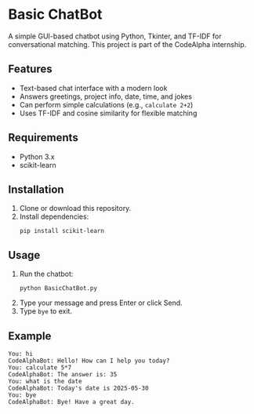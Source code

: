 # Basic ChatBot

A simple GUI-based chatbot using Python, Tkinter, and TF-IDF for conversational matching. This project is part of the CodeAlpha internship.

## Features

- Text-based chat interface with a modern look
- Answers greetings, project info, date, time, and jokes
- Can perform simple calculations (e.g., `calculate 2+2`)
- Uses TF-IDF and cosine similarity for flexible matching

## Requirements

- Python 3.x
- scikit-learn

## Installation

1. Clone or download this repository.
2. Install dependencies:
    ```
    pip install scikit-learn
    ```

## Usage

1. Run the chatbot:
    ```
    python BasicChatBot.py
    ```
2. Type your message and press Enter or click Send.
3. Type `bye` to exit.

## Example

```
You: hi
CodeAlphaBot: Hello! How can I help you today?
You: calculate 5*7
CodeAlphaBot: The answer is: 35
You: what is the date
CodeAlphaBot: Today's date is 2025-05-30
You: bye
CodeAlphaBot: Bye! Have a great day.
```
